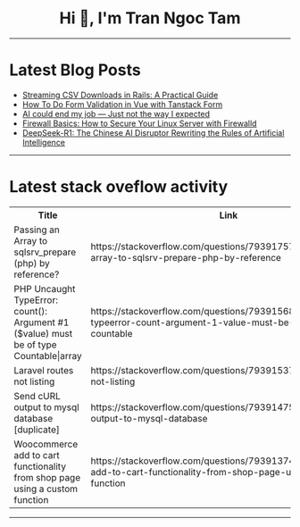 <h1 align="center">Hi 👋, I'm Tran Ngoc Tam</h1>

---

# Latest Blog Posts 
<!-- BLOG-POST-LIST:START -->
- [Streaming CSV Downloads in Rails: A Practical Guide](https://dev.to/daviducolo/streaming-csv-downloads-in-rails-a-practical-guide-41hi)
- [How To Do Form Validation in Vue with Tanstack Form](https://dev.to/aaronksaunders/how-to-do-form-validation-in-vue-with-tanstack-form-39m5)
- [AI could end my job — Just not the way I expected](https://dev.to/manuartero/ai-could-end-my-job-just-not-the-way-i-expected-5g3m)
- [Firewall Basics: How to Secure Your Linux Server with Firewalld](https://dev.to/shweta_thikekar/firewall-basics-how-to-secure-your-linux-server-with-firewalld-4j0j)
- [DeepSeek-R1: The Chinese AI Disruptor Rewriting the Rules of Artificial Intelligence](https://dev.to/mehrabjeager/deepseek-r1-the-chinese-ai-disruptor-rewriting-the-rules-of-artificial-intelligence-37ff)
<!-- BLOG-POST-LIST:END -->

---

# Latest stack oveflow activity
<table>
  <tr><th>Title</th><th>Link</th></tr>
  <!-- STACKOVERFLOW:START --><tr><td>Passing an Array to sqlsrv_prepare &lpar;php&rpar; by reference?</td><td>https://stackoverflow.com/questions/79391757/passing-an-array-to-sqlsrv-prepare-php-by-reference</td></tr><tr><td>PHP Uncaught TypeError: count&lpar;&rpar;: Argument #1 &lpar;$value&rpar; must be of type Countable|array</td><td>https://stackoverflow.com/questions/79391568/php-uncaught-typeerror-count-argument-1-value-must-be-of-type-countable</td></tr><tr><td>Laravel routes not listing</td><td>https://stackoverflow.com/questions/79391537/laravel-routes-not-listing</td></tr><tr><td>Send cURL output to mysql database [duplicate]</td><td>https://stackoverflow.com/questions/79391475/send-curl-output-to-mysql-database</td></tr><tr><td>Woocommerce add to cart functionality from shop page using a custom function</td><td>https://stackoverflow.com/questions/79391374/woocommerce-add-to-cart-functionality-from-shop-page-using-a-custom-function</td></tr><!-- STACKOVERFLOW:END -->
</table>

---


